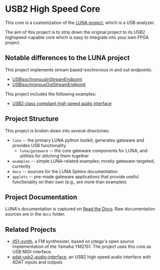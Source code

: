 
# USB2 High Speed Core
This core is a customization of the [LUNA project](https://github.com/greatscottgadgets/luna),
which is a USB analyzer.

The aim of this project is to strip down the original project to
its USB2 highspeed-capable core which is easy to integrate into your own
FPGA project.

## Notable differences to the LUNA project

This project implements stream based isochronous
in and out endpoints:
* [USBIsochronousInStreamEndpoint](https://github.com/hansfbaier/usb2-highspeed-core/blob/main/luna/gateware/usb/usb2/endpoints/isochronous.py#L219)
* [USBIsochronousOutStreamEndpoint](https://github.com/hansfbaier/usb2-highspeed-core/blob/main/luna/gateware/usb/usb2/endpoints/isochronous.py#L401)

This project includes the following examples:
* [USB2 class compliant high speed audio interface](https://github.com/hansfbaier/usb2-highspeed-core/blob/main/examples/usb2_audio.py)

## Project Structure

This project is broken down into several directories:

* `luna` -- the primary LUNA python toolkit; generates gateware and provides USB functionality
  * `luna/gateware` -- the core gateware components for LUNA; and utilities for stitching them together
* `examples` -- simple LUNA-related examples; mostly gateware-targeted, currently
* `docs` -- sources for the LUNA Sphinx documentation
* `applets` -- pre-made gateware applications that provide useful functionality on their own (e.g., are more than examples)

## Project Documentation

LUNA's documentation is captured on [Read the Docs](https://luna.readthedocs.io/en/latest/). Raw documentation sources
are in the `docs` folder.

## Related Projects
* [jt51-synth](https://github.com/hansfbaier/jt51-synth/), a FM synthesizer,
based on jotego's open source implementation of the Yamaha YM2151.
The project uses this core as USB MIDI interface.
* [adat-usb2-audio-interface](https://github.com/hansfbaier/adat-usb2-audio-interface),
an USB2 high speed audio interface with ADAT inputs and outputs
